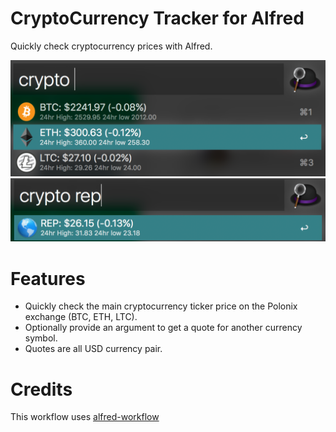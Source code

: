 # CryptoCurrency Tracker for Alfred
Quickly check cryptocurrency prices with Alfred.

![Using the workflow without arguments](screenshot_no_arg.png?raw=true)
![Using the workflow with argument](screenshot_with_arg.png?raw=true)

# Features
* Quickly check the main cryptocurrency ticker price on the Polonix exchange (BTC, ETH, LTC).
* Optionally provide an argument to get a quote for another currency symbol.
* Quotes are all USD currency pair.

# Credits
This workflow uses [alfred-workflow](https://github.com/deanishe/alfred-workflow)